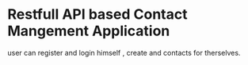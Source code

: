 # Restfull API based Contact Mangement Application

user can register and login himself , create and  contacts for therselves.